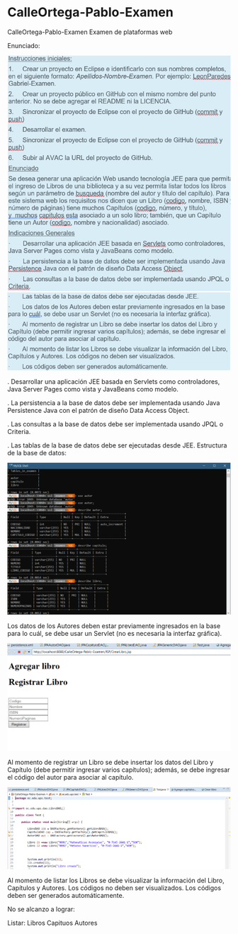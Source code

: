 # CalleOrtega-Pablo-Examen
CalleOrtega-Pablo-Examen
Examen de plataformas web

Enunciado:

![estructura](https://github.com/pablocalle1998/CalleOrtega-Pablo-Examen/blob/master/imagenes/1.png)
![estructura](https://github.com/pablocalle1998/CalleOrtega-Pablo-Examen/blob/master/imagenes/2.png)



. Desarrollar una aplicación JEE basada en Servlets como controladores, Java Server Pages como vista y JavaBeans como modelo.

. La persistencia a la base de datos debe ser implementada usando Java Persistence Java con el patrón de diseño Data Access Object.

. Las consultas a la base de datos debe ser implementada usando JPQL o Criteria.

. Las tablas de la base de datos debe ser ejecutadas desde JEE. Estructura de la base de datos:

![estructura](https://github.com/pablocalle1998/CalleOrtega-Pablo-Examen/blob/master/imagenes/4.png)



Los datos de los Autores deben estar previamente ingresados en la base para lo cuál, se debe usar un Servlet (no es necesaria la interfaz gráfica).

![estructura](https://github.com/pablocalle1998/CalleOrtega-Pablo-Examen/blob/master/imagenes/3.png)


Al momento de registrar un Libro se debe insertar los datos del Libro y Capítulo (debe permitir ingresar varios capítulos); además, se debe ingresar el código del autor para asociar al capítulo.


![estructura](https://github.com/pablocalle1998/CalleOrtega-Pablo-Examen/blob/master/imagenes/5.png)


Al momento de listar los Libros se debe visualizar la información del Libro, Capítulos y Autores. Los códigos no deben ser visualizados.
Los códigos deben ser generados automáticamente.


No se alcanzo a lograr:


Listar:
  Libros
  Capituos
  Autores
  
